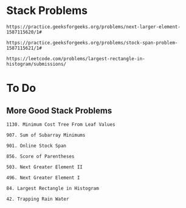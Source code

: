 # Stack Problems

	https://practice.geeksforgeeks.org/problems/next-larger-element-1587115620/1# 

	https://practice.geeksforgeeks.org/problems/stock-span-problem-1587115621/1# 

	https://leetcode.com/problems/largest-rectangle-in-histogram/submissions/ 
	

# To Do

## More Good Stack Problems 

	1130. Minimum Cost Tree From Leaf Values 

	907. Sum of Subarray Minimums 

	901. Online Stock Span 

	856. Score of Parentheses 

	503. Next Greater Element II 

	496. Next Greater Element I 

	84. Largest Rectangle in Histogram 

	42. Trapping Rain Water 